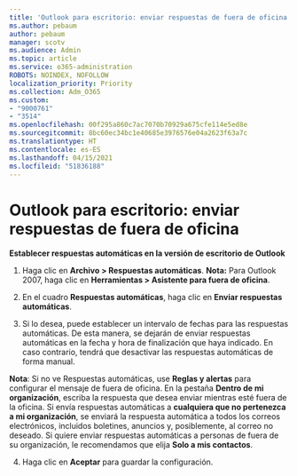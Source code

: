 ```yaml
---
title: 'Outlook para escritorio: enviar respuestas de fuera de oficina'
ms.author: pebaum
author: pebaum
manager: scotv
ms.audience: Admin
ms.topic: article
ms.service: o365-administration
ROBOTS: NOINDEX, NOFOLLOW
localization_priority: Priority
ms.collection: Adm_O365
ms.custom:
- "9000761"
- "3514"
ms.openlocfilehash: 00f295a860c7ac7070b70929a675cfe114e5ed8e
ms.sourcegitcommit: 8bc60ec34bc1e40685e3976576e04a2623f63a7c
ms.translationtype: HT
ms.contentlocale: es-ES
ms.lasthandoff: 04/15/2021
ms.locfileid: "51836188"
---
```

# <a name="outlook-desktop-send-out-of-office-replies"></a>Outlook para escritorio: enviar respuestas de fuera de oficina

**Establecer respuestas automáticas en la versión de escritorio de Outlook**

1. Haga clic en **Archivo > Respuestas automáticas**. **Nota:** Para Outlook 2007, haga clic en **Herramientas > Asistente para fuera de oficina**.

2. En el cuadro **Respuestas automáticas**, haga clic en **Enviar respuestas automáticas**.

3. Si lo desea, puede establecer un intervalo de fechas para las respuestas automáticas. De esta manera, se dejarán de enviar respuestas automáticas en la fecha y hora de finalización que haya indicado. En caso contrario, tendrá que desactivar las respuestas automáticas de forma manual.

**Nota**: Si no ve Respuestas automáticas, use **Reglas y alertas** para configurar el mensaje de fuera de oficina. En la pestaña **Dentro de mi organización**, escriba la respuesta que desea enviar mientras esté fuera de la oficina. Si envía respuestas automáticas a **cualquiera que no pertenezca a mi organización**, se enviará la respuesta automática a todos los correos electrónicos, incluidos boletines, anuncios y, posiblemente, al correo no deseado. Si quiere enviar respuestas automáticas a personas de fuera de su organización, le recomendamos que elija **Solo a mis contactos**.

4. Haga clic en **Aceptar** para guardar la configuración.
